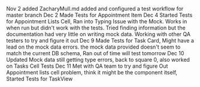 Nov 2
added ZacharyMull.md
added and configured a test workflow for master branch
Dec 2
Made Tests for Appointment Item
Dec 4
Started Tests for Appointment Lists Cell, Ran into Typing Issue with the Mock. Works in when run but didn't work with the tests. Tried finding information but the documentation had very little on writing mock data. Working with other QA testers to try and figure it out
Dec 9
Made Tests for Task Card, Might have a lead on the mock data errors. the mock data provided doesn't seem to match the current DB schema, Ran out of time will test tomorrow
Dec 10
Updated Mock data still getting type errors, back to square 0, also worked on Tasks Cell Tests
Dec 11
Met with QA team to try and figure Out Appointment lists cell problem, think it might be the component itself, Started Tests for TaskView
